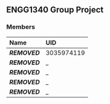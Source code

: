 ## ENGG1340 Group Project

### Members

| **Name**     | **UID**    |
| :----------- | :--------- |
| ***REMOVED*** | 3035974119 |
| ***REMOVED*** | _          |
| ***REMOVED*** | _          |
| ***REMOVED*** | _          |
| ***REMOVED*** | _          |
